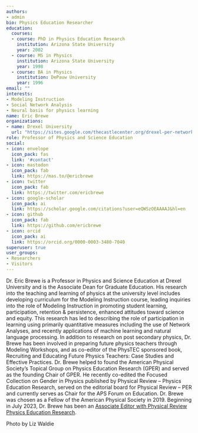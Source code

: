 ```yaml
---
authors:
- admin
bio: Physics Education Researcher
education:
  courses:
  - course: PhD in Physics Education Research
    institution: Arizona State University
    year: 2002
  - course: MS in Physics
    institution: Arizona State University
    year: 1998
  - course: BA in Physics
    institution: DePauw University  
    year: 1996
email: ""
interests:
- Modeling Instruction 
- Social Network Analysis
- Neural basis for physics learning
name: Eric Brewe
organizations:
- name: Drexel University
  url: "https://sites.google.com/thecastlecenter.org/drexel-per-network-public/home?authuser=1"
role: Professor of Physics and Science Education
social:
- icon: envelope
  icon_pack: fas
  link: '#contact'
- icon: mastodon
  icon_pack: fab
  link: https://mas.to/@ericbrewe
- icon: twitter
  icon_pack: fab
  link: https://twitter.com/ericbrewe
- icon: google-scholar
  icon_pack: ai
  link: https://scholar.google.com/citations?user=eQWSzOEAAAAJ&hl=en
- icon: github
  icon_pack: fab
  link: https://github.com/ericbrewe
- icon: orcid
  icon_pack: ai
  link: https://orcid.org/0000-0003-3480-7040
superuser: true
user_groups:
- Researchers
- Visitors
---
```


Dr. Eric Brewe is a Professor in Physics and Science Education at Drexel University and is the Associate Dean for Graduate Education. His research into the teaching and learning of physics at the university level includes developing curriculum for the Modeling Instruction course, leading inquiries into the role of Modeling Instruction in promoting student learning, participation, retention & persistence, enhanced attitudes toward science and equity. This research has led to describing the role of participation in learning using primarily quantitative measures including the use of Network Analyses, and recently applications of machine learning and natural language processing. In addition to research on post secondary physics, Dr. Brewe has been involved in preparing future physics teachers through Modeling Workshops, and as co-editor of the PhysTEC sponsored book, Recruiting and Educating Future Physics Teachers: Case Studies and Effective Practices. Dr. Brewe helped to found the American Physical Society’s Topical Group on Physics Education Research (GPER) and served as the founding Chair of GPER. He recently co-edited the Focused Collection on Gender in Physics published by Physical Review – Physics Education Research, served on the editorial board for Physical Review – PER and currently serves as Chair for the APS Forum on Education.  Dr. Brewe was chosen as a Fellow of the American Physical Society in 2019. Beginning in July 2023, Dr. Brewe has been an [Associate Editor with Physical Review Physics Education Research](<https://journals.aps.org/prper/edannounce/prper-associate-editor-eric-brewe>).

Photo by Liz Waldie